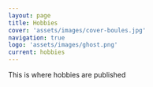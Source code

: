 ```yaml
---
layout: page
title: Hobbies
cover: 'assets/images/cover-boules.jpg'
navigation: true
logo: 'assets/images/ghost.png'
current: hobbies
---
```


This is where hobbies are published

